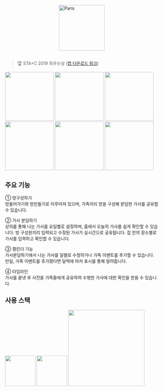 <img src="https://user-images.githubusercontent.com/39696812/69926752-02867580-14f9-11ea-92bf-a791fd88c571.png" alt="Paris" style="display: block;margin-left: auto;margin-right: auto;" width="150">
  
<br>

> :trophy: STA+C 2019 최우수상 ([앱 다운로드 링크](https://play.google.com/store/apps/details?id=com.mirim.we_together&hl=ko&gl=US))

<span><img src = "https://user-images.githubusercontent.com/39696812/213861558-50046b2f-6e20-4a7c-a927-2e50fb305bdd.png" width="160"></span>
<img src = "https://user-images.githubusercontent.com/39696812/213861596-6a97806a-e077-4022-877f-9e563d86bfde.png" width="160">
<img src = "https://user-images.githubusercontent.com/39696812/213861598-137661ce-4134-44b4-b11f-edc8400f4d9f.png" width="160">
<img src = "https://user-images.githubusercontent.com/39696812/213861601-490544c6-b3e2-4c9e-885f-b7068a8b2781.png" width="160">
<img src = "https://user-images.githubusercontent.com/39696812/213861603-2a6c51a0-5fd3-417b-9e5d-bac515293e30.png" width="160">
<img src = "https://user-images.githubusercontent.com/39696812/213861605-9e4a3441-a2b0-4c15-95a6-afc7107f3630.png" width="160">

## 주요 기능
① 방구성하기<br>
방들어가기와 방만들기로 이루어져 있으며, 가족끼리 방을 구성해 분담한 가사를 공유할 수 있습니다.

② 가사 분담하기<br>
상의를 통해 나눈 가사를 요일별로 설정하며, 홈에서 오늘의 가사를 쉽게 확인할 수 있습니다. 방 구성원끼리 입력되고 수정된 가사가 실시간으로 공유됩니다.
집 안의 장소별로 가사를 입력하고 확인할 수 있습니다.

③ 캘린더 기능<br>
가사분담하기에서 나눈 가사를 일별로 수정하거나 가족 이벤트를 추가할 수 있습니다. 만일, 가족 이벤트를 추가했다면 달력에 마커 표시를 통해 알려줍니다.

④ 타임라인<br>
가사를 끝낸 후 사진을 가족들에게 공유하여 수행한 가사에 대한 확인을 받을 수 있습니다.


## 사용 스택
<span><img src="https://user-images.githubusercontent.com/39696812/213861733-4298d157-5841-4923-ad1d-a5571535947f.png" width=100></span>
<img src="https://user-images.githubusercontent.com/39696812/213861736-42b499be-b7a4-48f0-a727-083f596d2926.png" width=100>
<img src="https://user-images.githubusercontent.com/39696812/213861738-9b03e333-1a84-47a8-a15c-4de92da8ee96.png" width=250>



